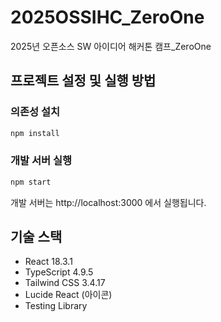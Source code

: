 # 2025OSSIHC_ZeroOne
2025년 오픈소스 SW 아이디어 해커톤 캠프_ZeroOne

## 프로젝트 설정 및 실행 방법

### 의존성 설치
```bash
npm install
```

### 개발 서버 실행
```bash
npm start
```
개발 서버는 http://localhost:3000 에서 실행됩니다.


## 기술 스택
- React 18.3.1
- TypeScript 4.9.5
- Tailwind CSS 3.4.17
- Lucide React (아이콘)
- Testing Library

